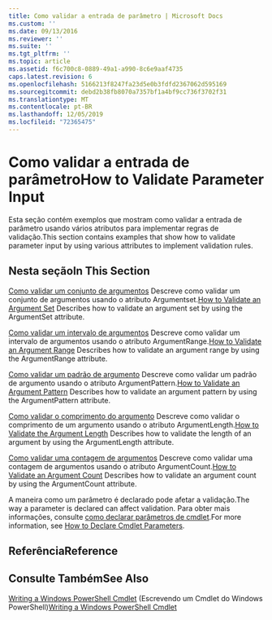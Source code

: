 ```yaml
---
title: Como validar a entrada de parâmetro | Microsoft Docs
ms.custom: ''
ms.date: 09/13/2016
ms.reviewer: ''
ms.suite: ''
ms.tgt_pltfrm: ''
ms.topic: article
ms.assetid: f6c700c8-0889-49a1-a990-8c6e9aaf4735
caps.latest.revision: 6
ms.openlocfilehash: 5166213f8247fa23d5e0b3fdfd2367062d595169
ms.sourcegitcommit: debd2b38fb8070a7357bf1a4bf9cc736f3702f31
ms.translationtype: MT
ms.contentlocale: pt-BR
ms.lasthandoff: 12/05/2019
ms.locfileid: "72365475"
---
```

# <a name="how-to-validate-parameter-input"></a><span data-ttu-id="d4e48-102">Como validar a entrada de parâmetro</span><span class="sxs-lookup"><span data-stu-id="d4e48-102">How to Validate Parameter Input</span></span>

<span data-ttu-id="d4e48-103">Esta seção contém exemplos que mostram como validar a entrada de parâmetro usando vários atributos para implementar regras de validação.</span><span class="sxs-lookup"><span data-stu-id="d4e48-103">This section contains examples that show how to validate parameter input by using various attributes to implement validation rules.</span></span>

## <a name="in-this-section"></a><span data-ttu-id="d4e48-104">Nesta seção</span><span class="sxs-lookup"><span data-stu-id="d4e48-104">In This Section</span></span>

<span data-ttu-id="d4e48-105">[Como validar um conjunto de argumentos](./how-to-validate-an-argument-set.md) Descreve como validar um conjunto de argumentos usando o atributo Argumentset.</span><span class="sxs-lookup"><span data-stu-id="d4e48-105">[How to Validate an Argument Set](./how-to-validate-an-argument-set.md) Describes how to validate an argument set by using the ArgumentSet attribute.</span></span>

<span data-ttu-id="d4e48-106">[Como validar um intervalo de argumentos](./how-to-validate-an-argument-range.md) Descreve como validar um intervalo de argumentos usando o atributo ArgumentRange.</span><span class="sxs-lookup"><span data-stu-id="d4e48-106">[How to Validate an Argument Range](./how-to-validate-an-argument-range.md) Describes how to validate an argument range by using the ArgumentRange attribute.</span></span>

<span data-ttu-id="d4e48-107">[Como validar um padrão de argumento](./how-to-validate-an-argument-pattern.md) Descreve como validar um padrão de argumento usando o atributo ArgumentPattern.</span><span class="sxs-lookup"><span data-stu-id="d4e48-107">[How to Validate an Argument Pattern](./how-to-validate-an-argument-pattern.md) Describes how to validate an argument pattern by using the ArgumentPattern attribute.</span></span>

<span data-ttu-id="d4e48-108">[Como validar o comprimento do argumento](./how-to-validate-the-argument-length.md) Descreve como validar o comprimento de um argumento usando o atributo ArgumentLength.</span><span class="sxs-lookup"><span data-stu-id="d4e48-108">[How to Validate the Argument Length](./how-to-validate-the-argument-length.md) Describes how to validate the length of an argument by using the ArgumentLength attribute.</span></span>

<span data-ttu-id="d4e48-109">[Como validar uma contagem de argumentos](./how-to-validate-an-argument-count.md) Descreve como validar uma contagem de argumentos usando o atributo ArgumentCount.</span><span class="sxs-lookup"><span data-stu-id="d4e48-109">[How to Validate an Argument Count](./how-to-validate-an-argument-count.md) Describes how to validate an argument count by using the ArgumentCount attribute.</span></span>

<span data-ttu-id="d4e48-110">A maneira como um parâmetro é declarado pode afetar a validação.</span><span class="sxs-lookup"><span data-stu-id="d4e48-110">The way a parameter is declared can affect validation.</span></span> <span data-ttu-id="d4e48-111">Para obter mais informações, consulte [como declarar parâmetros de cmdlet](./how-to-declare-cmdlet-parameters.md).</span><span class="sxs-lookup"><span data-stu-id="d4e48-111">For more information, see [How to Declare Cmdlet Parameters](./how-to-declare-cmdlet-parameters.md).</span></span>

## <a name="reference"></a><span data-ttu-id="d4e48-112">Referência</span><span class="sxs-lookup"><span data-stu-id="d4e48-112">Reference</span></span>

## <a name="see-also"></a><span data-ttu-id="d4e48-113">Consulte Também</span><span class="sxs-lookup"><span data-stu-id="d4e48-113">See Also</span></span>

<span data-ttu-id="d4e48-114">[Writing a Windows PowerShell Cmdlet](./writing-a-windows-powershell-cmdlet.md) (Escrevendo um Cmdlet do Windows PowerShell)</span><span class="sxs-lookup"><span data-stu-id="d4e48-114">[Writing a Windows PowerShell Cmdlet](./writing-a-windows-powershell-cmdlet.md)</span></span>
